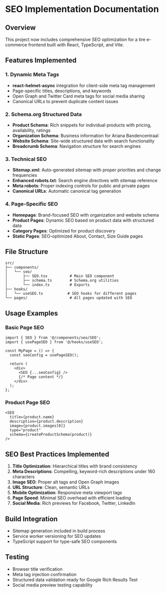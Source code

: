 # SEO Implementation Documentation

## Overview
This project now includes comprehensive SEO optimization for a tire e-commerce frontend built with React, TypeScript, and Vite.

## Features Implemented

### 1. Dynamic Meta Tags
- **react-helmet-async** integration for client-side meta tag management
- Page-specific titles, descriptions, and keywords
- Open Graph and Twitter Card meta tags for social media sharing
- Canonical URLs to prevent duplicate content issues

### 2. Schema.org Structured Data
- **Product Schema**: Rich snippets for individual products with pricing, availability, ratings
- **Organization Schema**: Business information for Ariana Bandencentraal
- **Website Schema**: Site-wide structured data with search functionality
- **Breadcrumb Schema**: Navigation structure for search engines

### 3. Technical SEO
- **Sitemap.xml**: Auto-generated sitemap with proper priorities and change frequencies
- **Enhanced robots.txt**: Search engine directives with sitemap reference
- **Meta robots**: Proper indexing controls for public and private pages
- **Canonical URLs**: Automatic canonical tag generation

### 4. Page-Specific SEO
- **Homepage**: Brand-focused SEO with organization and website schema
- **Product Pages**: Dynamic SEO based on product data with structured data
- **Category Pages**: Optimized for product discovery
- **Static Pages**: SEO-optimized About, Contact, Size Guide pages

## File Structure
```
src/
├── components/
│   └── seo/
│       ├── SEO.tsx          # Main SEO component
│       ├── schema.ts        # Schema.org utilities
│       └── index.ts         # Exports
├── hooks/
│   └── useSEO.ts           # SEO hooks for different pages
└── pages/                   # All pages updated with SEO
```

## Usage Examples

### Basic Page SEO
```tsx
import { SEO } from '@/components/seo/SEO';
import { usePageSEO } from '@/hooks/useSEO';

const MyPage = () => {
  const seoConfig = usePageSEO();
  
  return (
    <div>
      <SEO {...seoConfig} />
      {/* Page content */}
    </div>
  );
};
```

### Product Page SEO
```tsx
<SEO
  title={product.name}
  description={product.description}
  image={product.images[0]}
  type="product"
  schema={createProductSchema(product)}
/>
```

## SEO Best Practices Implemented

1. **Title Optimization**: Hierarchical titles with brand consistency
2. **Meta Descriptions**: Compelling, keyword-rich descriptions under 160 characters
3. **Image SEO**: Proper alt tags and Open Graph images
4. **URL Structure**: Clean, semantic URLs
5. **Mobile Optimization**: Responsive meta viewport tags
6. **Page Speed**: Minimal SEO overhead with efficient loading
7. **Social Media**: Rich previews for Facebook, Twitter, LinkedIn

## Build Integration
- Sitemap generation included in build process
- Service worker versioning for SEO updates
- TypeScript support for type-safe SEO components

## Testing
- Browser title verification
- Meta tag injection confirmation
- Structured data validation ready for Google Rich Results Test
- Social media preview testing capability